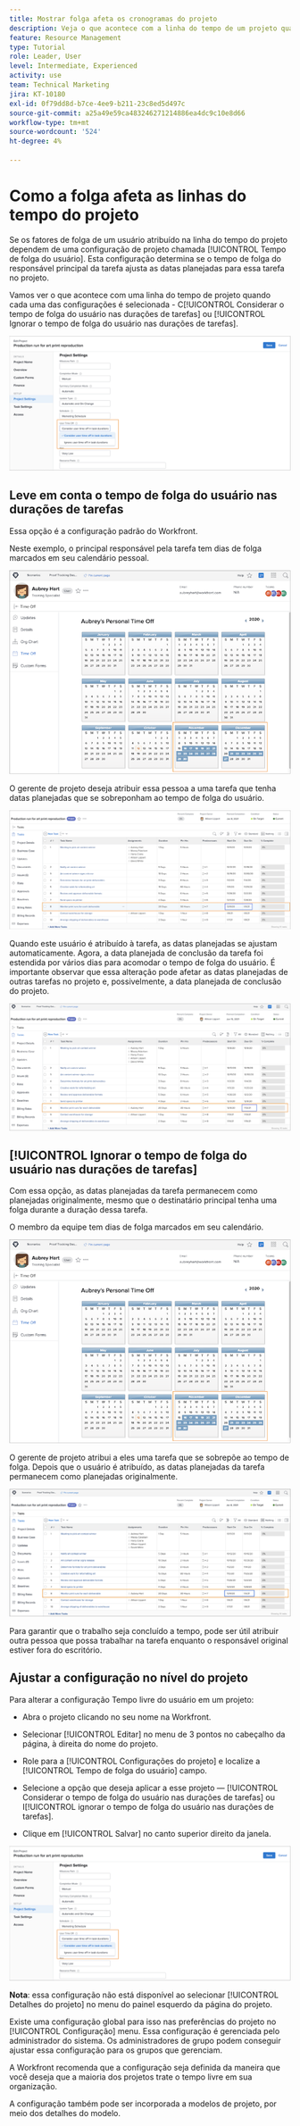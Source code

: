 ```yaml
---
title: Mostrar folga afeta os cronogramas do projeto
description: Veja o que acontece com a linha do tempo de um projeto quando a configuração de tempo livre está ativada ou desativada.
feature: Resource Management
type: Tutorial
role: Leader, User
level: Intermediate, Experienced
activity: use
team: Technical Marketing
jira: KT-10180
exl-id: 0f79dd8d-b7ce-4ee9-b211-23c8ed5d497c
source-git-commit: a25a49e59ca483246271214886ea4dc9c10e8d66
workflow-type: tm+mt
source-wordcount: '524'
ht-degree: 4%

---
```


# Como a folga afeta as linhas do tempo do projeto

Se os fatores de folga de um usuário atribuído na linha do tempo do projeto dependem de uma configuração de projeto chamada [!UICONTROL Tempo de folga do usuário]. Esta configuração determina se o tempo de folga do responsável principal da tarefa ajusta as datas planejadas para essa tarefa no projeto.

Vamos ver o que acontece com uma linha do tempo de projeto quando cada uma das configurações é selecionada - C[!UICONTROL Considerar o tempo de folga do usuário nas durações de tarefas] ou [!UICONTROL Ignorar o tempo de folga do usuário nas durações de tarefas].

![Configuração de tempo de folga do usuário](assets/toapt_01.png)

## Leve em conta o tempo de folga do usuário nas durações de tarefas

Essa opção é a configuração padrão do Workfront.

Neste exemplo, o principal responsável pela tarefa tem dias de folga marcados em seu calendário pessoal.

![calendário pessoal](assets/toapt_02.png)

O gerente de projeto deseja atribuir essa pessoa a uma tarefa que tenha datas planejadas que se sobreponham ao tempo de folga do usuário.

![tarefa de projeto com datas](assets/toapt_03.png)

Quando este usuário é atribuído à tarefa, as datas planejadas se ajustam automaticamente. Agora, a data planejada de conclusão da tarefa foi estendida por vários dias para acomodar o tempo de folga do usuário. É importante observar que essa alteração pode afetar as datas planejadas de outras tarefas no projeto e, possivelmente, a data planejada de conclusão do projeto.

![tarefa de projeto com data de vencimento](assets/toapt_04.png)

## [!UICONTROL Ignorar o tempo de folga do usuário nas durações de tarefas]

Com essa opção, as datas planejadas da tarefa permanecem como planejadas originalmente, mesmo que o destinatário principal tenha uma folga durante a duração dessa tarefa.

O membro da equipe tem dias de folga marcados em seu calendário.

![calendário de fotos com datas marcadas](assets/toapt_05.png)

O gerente de projeto atribui a eles uma tarefa que se sobrepõe ao tempo de folga. Depois que o usuário é atribuído, as datas planejadas da tarefa permanecem como planejadas originalmente.

![ajustar datas de tarefas do projeto](assets/toapt_06.png)

Para garantir que o trabalho seja concluído a tempo, pode ser útil atribuir outra pessoa que possa trabalhar na tarefa enquanto o responsável original estiver fora do escritório.

## Ajustar a configuração no nível do projeto

Para alterar a configuração Tempo livre do usuário em um projeto:

* Abra o projeto clicando no seu nome na Workfront.

* Selecionar [!UICONTROL Editar] no menu de 3 pontos no cabeçalho da página, à direita do nome do projeto.

* Role para a [!UICONTROL Configurações do projeto] e localize a [!UICONTROL Tempo de folga do usuário] campo.

* Selecione a opção que deseja aplicar a esse projeto — [!UICONTROL Considerar o tempo de folga do usuário nas durações de tarefas] ou I[!UICONTROL ignorar o tempo de folga do usuário nas durações de tarefas].

* Clique em [!UICONTROL Salvar] no canto superior direito da janela.

![Leve em conta o tempo de folga do usuário nas durações de tarefas](assets/toapt_07.png)


**Nota**: essa configuração não está disponível ao selecionar [!UICONTROL Detalhes do projeto] no menu do painel esquerdo da página do projeto.

Existe uma configuração global para isso nas preferências do projeto no [!UICONTROL Configuração] menu. Essa configuração é gerenciada pelo administrador do sistema. Os administradores de grupo podem conseguir ajustar essa configuração para os grupos que gerenciam.

A Workfront recomenda que a configuração seja definida da maneira que você deseja que a maioria dos projetos trate o tempo livre em sua organização.

A configuração também pode ser incorporada a modelos de projeto, por meio dos detalhes do modelo.
